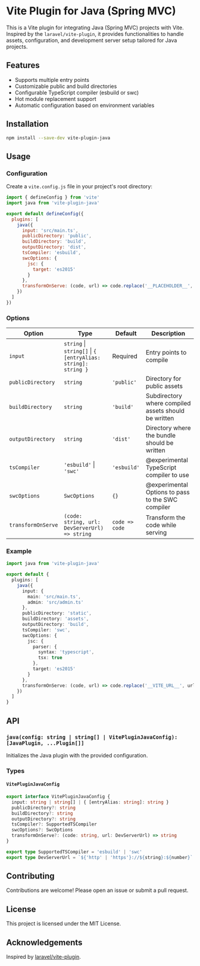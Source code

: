 # Vite Plugin for Java (Spring MVC)

This is a Vite plugin for integrating Java (Spring MVC) projects with Vite. Inspired by the `laravel/vite-plugin`, it provides functionalities to handle assets, configuration, and development server setup tailored for Java projects.

## Features

- Supports multiple entry points
- Customizable public and build directories
- Configurable TypeScript compiler (esbuild or swc)
- Hot module replacement support
- Automatic configuration based on environment variables

## Installation

```bash
npm install --save-dev vite-plugin-java
```

## Usage

### Configuration

Create a `vite.config.js` file in your project's root directory:

```js
import { defineConfig } from 'vite'
import java from 'vite-plugin-java'

export default defineConfig({
  plugins: [
    java({
      input: 'src/main.ts',
      publicDirectory: 'public',
      buildDirectory: 'build',
      outputDirectory: 'dist',
      tsCompiler: 'esbuild',
      swcOptions: {
        jsc: {
          target: 'es2015'
        }
      },
      transformOnServe: (code, url) => code.replace('__PLACEHOLDER__', url)
    })
  ]
})
```

### Options

| Option             | Type                                          | Default         | Description                                                |
|--------------------|-----------------------------------------------|-----------------|------------------------------------------------------------|
| `input`            | `string` \| `string[]` \| `{ [entryAlias: string]: string }` | Required        | Entry points to compile                                    |
| `publicDirectory`  | `string`                                      | `'public'`      | Directory for public assets                                |
| `buildDirectory`   | `string`                                      | `'build'`       | Subdirectory where compiled assets should be written       |
| `outputDirectory`  | `string`                                      | `'dist'`        | Directory where the bundle should be written               |
| `tsCompiler`       | `'esbuild'` \| `'swc'`                        | `'esbuild'`     | @experimental TypeScript compiler to use                                 |
| `swcOptions`       | `SwcOptions`                                  | `{}`            | @experimental Options to pass to the SWC compiler                        |
| `transformOnServe` | `(code: string, url: DevServerUrl) => string` | `code => code`  | Transform the code while serving                           |

### Example

```typescript
import java from 'vite-plugin-java'

export default {
  plugins: [
    java({
      input: {
        main: 'src/main.ts',
        admin: 'src/admin.ts'
      },
      publicDirectory: 'static',
      buildDirectory: 'assets',
      outputDirectory: 'build',
      tsCompiler: 'swc',
      swcOptions: {
        jsc: {
          parser: {
            syntax: 'typescript',
            tsx: true
          },
          target: 'es2015'
        }
      },
      transformOnServe: (code, url) => code.replace('__VITE_URL__', url)
    })
  ]
}
```

## API

### `java(config: string | string[] | VitePluginJavaConfig): [JavaPlugin, ...Plugin[]]`

Initializes the Java plugin with the provided configuration.

### Types

#### `VitePluginJavaConfig`

```typescript
export interface VitePluginJavaConfig {
  input: string | string[] | { [entryAlias: string]: string }
  publicDirectory?: string
  buildDirectory?: string
  outputDirectory?: string
  tsCompiler?: SupportedTSCompiler
  swcOptions?: SwcOptions
  transformOnServe?: (code: string, url: DevServerUrl) => string
}

export type SupportedTSCompiler = 'esbuild' | 'swc'
export type DevServerUrl = `${'http' | 'https'}://${string}:${number}`
```

## Contributing

Contributions are welcome! Please open an issue or submit a pull request.

## License

This project is licensed under the MIT License.

## Acknowledgements

Inspired by [laravel/vite-plugin](https://github.com/laravel/vite-plugin).
